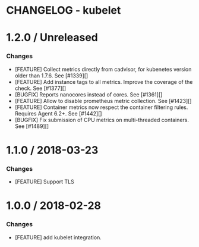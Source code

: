 # CHANGELOG - kubelet

1.2.0 / Unreleased
==================

### Changes

* [FEATURE] Collect metrics directly from cadvisor, for kubenetes version older than 1.7.6. See [#1339][]
* [FEATURE] Add instance tags to all metrics. Improve the coverage of the check. See [#1377][]
* [BUGFIX] Reports nanocores instead of cores. See [#1361][]
* [FEATURE] Allow to disable prometheus metric collection. See [#1423][]
* [FEATURE] Container metrics now respect the container filtering rules. Requires Agent 6.2+. See [#1442][]
* [BUGFIX] Fix submission of CPU metrics on multi-threaded containers. See [#1489][]

1.1.0 / 2018-03-23
==================

### Changes

* [FEATURE] Support TLS


1.0.0 / 2018-02-28
==================


### Changes

* [FEATURE] add kubelet integration.

